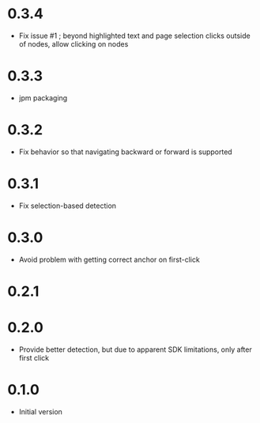 # 0.3.4
- Fix issue #1 ; beyond highlighted text and page selection clicks outside of nodes, allow clicking on nodes

# 0.3.3
- jpm packaging

# 0.3.2
- Fix behavior so that navigating backward or forward is supported

# 0.3.1
- Fix selection-based detection

# 0.3.0
- Avoid problem with getting correct anchor on first-click

# 0.2.1
# 0.2.0
- Provide better detection, but due to apparent SDK limitations, only after first click

# 0.1.0
- Initial version
